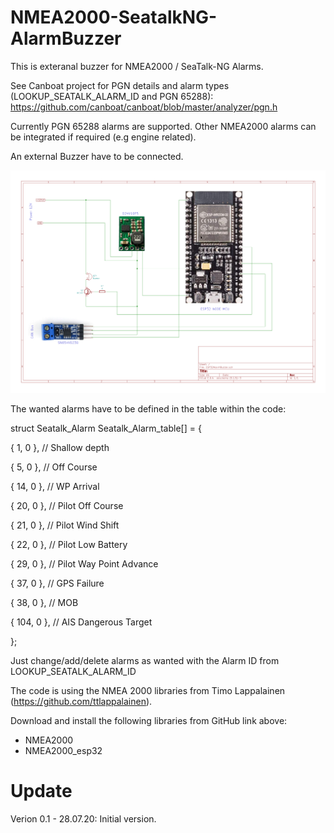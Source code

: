 # NMEA2000-SeatalkNG-AlarmBuzzer
This is exteranal buzzer for NMEA2000 / SeaTalk-NG Alarms.

See Canboat project for PGN details and alarm types (LOOKUP_SEATALK_ALARM_ID and PGN 65288): https://github.com/canboat/canboat/blob/master/analyzer/pgn.h

Currently PGN 65288 alarms are supported. Other NMEA2000 alarms can be integrated if required (e.g engine related).

An external Buzzer have to be connected.

![Schematics](https://github.com/AK-Homberger/NMEA2000-SeatalkNG-AlarmBuzzer/blob/master/NMEA2000-AlarmBuzzer.png)

The wanted alarms have to be defined in the table within the code:

struct Seatalk_Alarm Seatalk_Alarm_table[] = {

  { 1,  0 },  // Shallow depth
  
  { 5,  0 },  // Off Course
  
  { 14, 0 },  // WP Arrival
  
  { 20, 0 },  // Pilot Off Course
  
  { 21, 0 },  // Pilot Wind Shift
  
  { 22, 0 },  // Pilot Low Battery
  
  { 29, 0 },  // Pilot Way Point Advance
  
  { 37, 0 },  // GPS Failure
  
  { 38, 0 },  // MOB
  
  { 104, 0 }, // AIS Dangerous Target
  
};

Just change/add/delete alarms as wanted with the Alarm ID from LOOKUP_SEATALK_ALARM_ID

The code is using the NMEA 2000 libraries from Timo Lappalainen (https://github.com/ttlappalainen).

Download and install the following libraries from GitHub link above:

- NMEA2000
- NMEA2000_esp32


# Update
Verion 0.1 - 28.07.20: Initial version.
